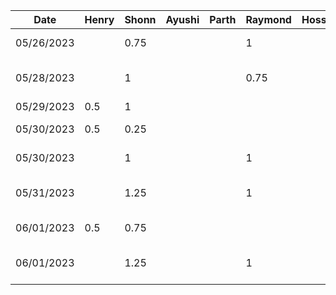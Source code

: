 | Date | Henry | Shonn | Ayushi | Parth | Raymond | Hossein | Task |
|---|---|---|---|---|---|---|---|
| 05/26/2023 |   |0.75   |   | | 1 |   | Project brainstorming and planning | 
| 05/28/2023 |   |1   |   || 0.75 |   | Old proposal - user scenario, sequence diagram, human values | 
| 05/29/2023 | 0.5 |1   |  |   |   |   | presentation slides | 
| 05/30/2023 | 0.5 |0.25|   |   |   |   | Old proposal - stakeholders/populations |
| 05/30/2023 |   |1   |   ||  1 |   | Presentation slides, planning, and practice | 
| 05/31/2023 |   |1.25   |   || 1 |   | Project pivot brainstorming and planning | 
| 06/01/2023 | 0.5 |0.75|   |   |   |   | New proposal - stakeholders/populations | 
| 06/01/2023 |   |1.25   |   | | 1 |   | New proposal - user scenario, sequence diagram, human values | 

